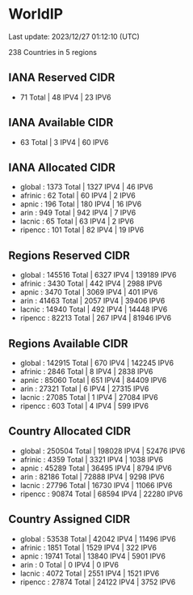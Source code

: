 # WorldIP

Last update: 2023/12/27 01:12:10 (UTC)

238 Countries in 5 regions

## IANA Reserved CIDR

- 71 Total | 48 IPV4 | 23 IPV6

## IANA Available CIDR

- 63 Total | 3 IPV4 | 60 IPV6

## IANA Allocated CIDR

- global : 1373 Total | 1327 IPV4 | 46 IPV6
- afrinic : 62 Total | 60 IPV4 | 2 IPV6
- apnic : 196 Total | 180 IPV4 | 16 IPV6
- arin : 949 Total | 942 IPV4 | 7 IPV6
- lacnic : 65 Total | 63 IPV4 | 2 IPV6
- ripencc : 101 Total | 82 IPV4 | 19 IPV6

## Regions Reserved CIDR

- global : 145516 Total | 6327 IPV4 | 139189 IPV6
- afrinic : 3430 Total | 442 IPV4 | 2988 IPV6
- apnic : 3470 Total | 3069 IPV4 | 401 IPV6
- arin : 41463 Total | 2057 IPV4 | 39406 IPV6
- lacnic : 14940 Total | 492 IPV4 | 14448 IPV6
- ripencc : 82213 Total | 267 IPV4 | 81946 IPV6

## Regions Available CIDR

- global : 142915 Total | 670 IPV4 | 142245 IPV6
- afrinic : 2846 Total | 8 IPV4 | 2838 IPV6
- apnic : 85060 Total | 651 IPV4 | 84409 IPV6
- arin : 27321 Total | 6 IPV4 | 27315 IPV6
- lacnic : 27085 Total | 1 IPV4 | 27084 IPV6
- ripencc : 603 Total | 4 IPV4 | 599 IPV6

## Country Allocated CIDR

- global : 250504 Total | 198028 IPV4 | 52476 IPV6
- afrinic : 4359 Total | 3321 IPV4 | 1038 IPV6
- apnic : 45289 Total | 36495 IPV4 | 8794 IPV6
- arin : 82186 Total | 72888 IPV4 | 9298 IPV6
- lacnic : 27796 Total | 16730 IPV4 | 11066 IPV6
- ripencc : 90874 Total | 68594 IPV4 | 22280 IPV6

## Country Assigned CIDR

- global : 53538 Total | 42042 IPV4 | 11496 IPV6
- afrinic : 1851 Total | 1529 IPV4 | 322 IPV6
- apnic : 19741 Total | 13840 IPV4 | 5901 IPV6
- arin : 0 Total | 0 IPV4 | 0 IPV6
- lacnic : 4072 Total | 2551 IPV4 | 1521 IPV6
- ripencc : 27874 Total | 24122 IPV4 | 3752 IPV6
